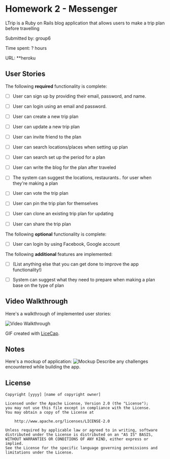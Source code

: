 # Homework 2 - Messenger

LTrip is a Ruby on Rails blog application that allows users to make a trip plan before travelling

Submitted by: group6

Time spent: ? hours

URL: **heroku

## User Stories

The following **required** functionality is complete:


* [ ] User can sign up by providing their email, password, and name. 
* [ ] User can login using an email and password. 
* [ ] User can create a new trip plan
* [ ] User can update a new trip plan
* [ ] User can invite friend to the plan
* [ ] User can search locations/places when setting up plan
* [ ] User can search set up the period for a plan
* [ ] User can write the blog for the plan after traveled
* [ ] The system can suggest the locations, restaurants.. for user when they're making a plan
* [ ] User can vote the trip plan
* [ ] User can pin the trip plan for themselves
* [ ] User can clone an existing trip plan for updating
* [ ] User can share the trip plan


The following **optional** functionality is complete:

* [ ] User can login by using Facebook, Google account


The following **additional** features are implemented:

- [ ] (List anything else that you can get done to improve the app functionality!)
* [ ] System can suggest what they need to prepare when making a plan base on the type of plan 


## Video Walkthrough 

Here's a walkthrough of implemented user stories:

![Video Walkthrough](walkthrough.gif)

GIF created with [LiceCap](http://www.cockos.com/licecap/).

## Notes
Here's a mockup of application:
![Mockup](https://app.moqups.com/tiendt2311@gmail.com/1Z1X4WxSQB/view/page/aa9df7b72)
Describe any challenges encountered while building the app.

## License

    Copyright [yyyy] [name of copyright owner]

    Licensed under the Apache License, Version 2.0 (the "License");
    you may not use this file except in compliance with the License.
    You may obtain a copy of the License at

        http://www.apache.org/licenses/LICENSE-2.0

    Unless required by applicable law or agreed to in writing, software
    distributed under the License is distributed on an "AS IS" BASIS,
    WITHOUT WARRANTIES OR CONDITIONS OF ANY KIND, either express or implied.
    See the License for the specific language governing permissions and
    limitations under the License.
